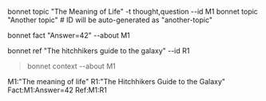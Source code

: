bonnet topic "The Meaning of Life" -t thought,question --id M1
bonnet topic "Another topic"  # ID will be auto-generated as "another-topic"

bonnet fact "Answer=42" --about M1

bonnet ref "The hitchhikers guide to the galaxy" --id R1

> bonnet context --about M1
<context>
M1:"The meaning of life"
R1:"The Hitchhikers Guide to the Galaxy"
Fact:M1:Answer=42
Ref:M1:R1
<context>

